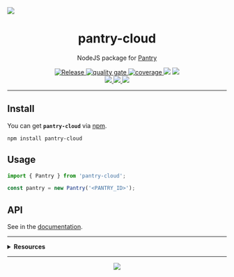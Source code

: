 <img src="https://repository-images.githubusercontent.com/360660059/254c4f00-a3b8-11eb-951a-ee9b9f6e0bca">
<h1 align="center">pantry-cloud</h1>
<p align="center">
  NodeJS package for <a href="https://getpantry.cloud" target="_blank">Pantry</a>
</p>
<p align="center">
  <a href="https://github.com/rdarida/pantry-cloud/actions/workflows/release.yml" target="_blank" alt="GitHub Actions">
    <img src="https://github.com/rdarida/pantry-cloud/actions/workflows/release.yml/badge.svg" alt="Release">
  </a>

  <a href="https://sonarcloud.io/dashboard?id=rdarida_pantry-cloud" target="_blank" alt="SonarCloud">
    <img src="https://sonarcloud.io/api/project_badges/measure?project=rdarida_pantry-cloud&metric=alert_status" alt="quality gate">
  </a>

  <a href="https://sonarcloud.io/dashboard?id=rdarida_pantry-cloud" target="_blank" alt="SonarCloud">
    <img src="https://sonarcloud.io/api/project_badges/measure?project=rdarida_pantry-cloud&metric=coverage" alt="coverage">
  </a>

  <img src="https://img.shields.io/librariesio/release/npm/pantry-cloud">

  <a href="https://rdarida.github.io/pantry-cloud/coverage/" target="_blank">
    <img src="https://img.shields.io/badge/lcov-report-grey" />
  </a>

  <br>

  <a href="https://npmjs.org/package/pantry-cloud" target="_blank">
    <img src="https://img.shields.io/npm/v/pantry-cloud" />
  </a>

  <a href="https://github.com/rdarida/patry-cloud" target="_blank">
    <img src="https://img.shields.io/badge/-repository-222222?style=flat&logo=github" />
  </a>

  <a href="https://www.patreon.com/rdarida" target="_blank">
    <img src="https://img.shields.io/badge/-patreon-222222?style=flat&logo=patreon" />
  </a>
</p>
<hr>

## Install
You can get **`pantry-cloud`** via [npm](https://www.npmjs.com/package/pantry-cloud).
```
npm install pantry-cloud
```

## Usage
```ts
import { Pantry } from 'pantry-cloud';

const pantry = new Pantry('<PANTRY_ID>');
```

## API
See in the [documentation](https://rdarida.github.io/pantry-cloud).

<hr>
<details>
  <summary>
    <strong>Resources</strong>
  </summary>

  - [Pantry's Documentation](https://documenter.getpostman.com/view/3281832/SzmZeMLC)
  - [Pantry's Source Code](https://github.com/imRohan/Pantry)
</details>
<hr>

<p align="center">
  <a href="LICENSE" target="_blank">
    <img src="https://img.shields.io/badge/license-MIT-green" />
  </a>
</p>
